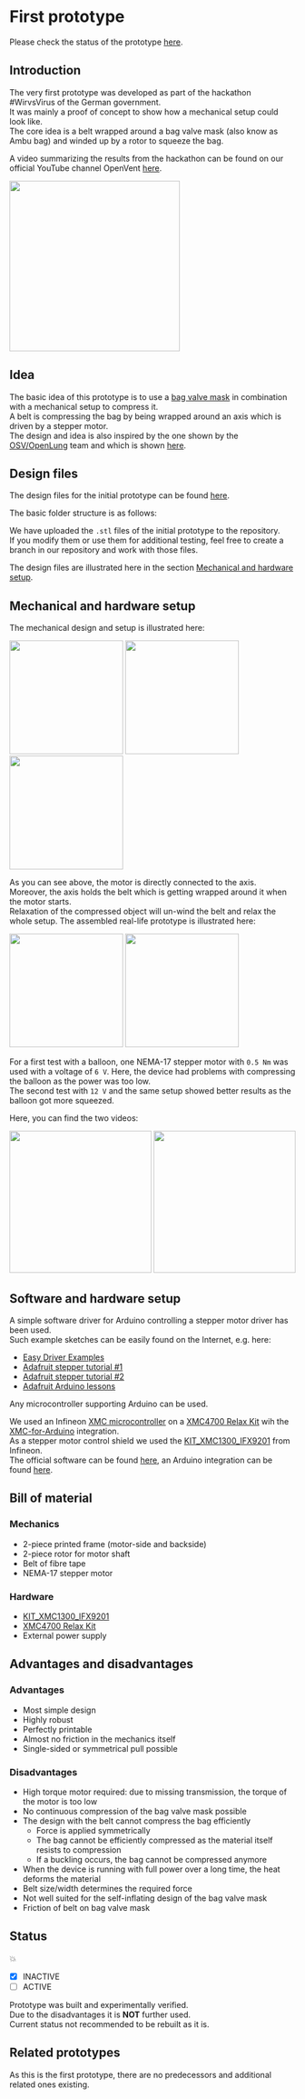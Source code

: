 # First prototype

Please check the status of the prototype [here](#status).

## Introduction

The very first prototype was developed as part of the hackathon #WirvsVirus of the German government.\
It was mainly a proof of concept to show how a mechanical setup could look like.\
The core idea is a belt wrapped around a bag valve mask (also know as Ambu bag) and winded up by a rotor to squeeze the bag.

A video summarizing the results from the hackathon can be found on our official YouTube channel OpenVent [here](https://www.youtube.com/watch?v=LgbF94eOf6w&t=19s
).

<a href="https://www.youtube.com/watch?v=LgbF94eOf6w"><img src="https://img.youtube.com/vi/LgbF94eOf6w/0.jpg" width="300px"></a>

## Idea

The basic idea of this prototype is to use a [bag valve mask](https://en.wikipedia.org/wiki/Bag_valve_mask) in combination with a mechanical setup to compress it.\
A belt is compressing the bag by being wrapped around an axis which is driven by a stepper motor.\
The design and idea is also inspired by the one shown by the [OSV/OpenLung](https://opensourceventilator.ie/) team and which is shown [here](https://www.hackster.io/news/open-source-ventilator-openlung-projects-aim-to-address-the-covid-19-ventilator-shortfall-c7a5ee2f8e58).

## Design files

The design files for the initial prototype can be found [here](https://github.com/mhollfelder/openvent/tree/mechanics/stable/mechanics/00_prototypes/00_firstPrototype).

The basic folder structure is as follows:

We have uploaded the `.stl` files of the initial prototype to the repository.\
If you modify them or use them for additional testing, feel free to create a branch in our repository and work with those files.

The design files are illustrated here in the section [Mechanical and hardware setup](#mechanical-and-hardware-setup). 

## Mechanical and hardware setup

The mechanical design and setup is illustrated here:

<p>
  <img src="https://raw.githubusercontent.com/mhollfelder/openvent/assets/docs/assets/1stprototype/v1_design_explosion.jpeg" height="200px">
  <img src="https://raw.githubusercontent.com/mhollfelder/openvent/assets/docs/assets/1stprototype/v1_design_assembled.jpeg" height="200px">
  <img src="https://raw.githubusercontent.com/mhollfelder/openvent/assets/docs/assets/1stprototype/v1_printer_preview.jpeg" height="200px">
</p>

As you can see above, the motor is directly connected to the axis.\
Moreover, the axis holds the belt which is getting wrapped around it when the motor starts.\
Relaxation of the compressed object will un-wind the belt and relax the whole setup. The assembled real-life prototype is illustrated here:

<p>
  <img src="https://raw.githubusercontent.com/mhollfelder/openvent/assets/docs/assets/1stprototype/v1_assembled.jpeg" height="200px">
  <img src="https://raw.githubusercontent.com/mhollfelder/openvent/assets/docs/assets/1stprototype/v1_assembled_test.jpeg" height="200px">
</p>

For a first test with a balloon, one NEMA-17 stepper motor with `0.5 Nm` was used with a voltage of `6 V`. Here, the device had problems with compressing the balloon as the power was too low.\
The second test with `12 V` and the same setup showed better results as the balloon got more squeezed.

Here, you can find the two videos:

<a href="https://www.youtube.com/watch?v=LgbF94eOf6w"><img src="https://img.youtube.com/vi/kt0_SyTIqIQ/0.jpg" width="250px"></a>
<a href="https://www.youtube.com/watch?v=LgbF94eOf6w"><img src="https://img.youtube.com/vi/SUNwU-FeAAc/0.jpg" width="250px"></a>

## Software and hardware setup

A simple software driver for Arduino controlling a stepper motor driver has been used.\
Such example sketches can be easily found on the Internet, e.g. here:

* [Easy Driver Examples](https://www.schmalzhaus.com/EasyDriver/Examples/EasyDriverExamples.html)
* [Adafruit stepper tutorial #1](https://learn.adafruit.com/adafruit-motor-shield/using-stepper-motors)
* [Adafruit stepper tutorial #2](https://learn.adafruit.com/adafruit-motor-shield-v2-for-arduino/using-stepper-motors)
* [Adafruit Arduino lessons](https://learn.adafruit.com/adafruit-arduino-lesson-16-stepper-motors)

Any microcontroller supporting Arduino can be used.

We used an Infineon [XMC microcontroller](https://www.infineon.com/cms/en/product/microcontroller/32-bit-industrial-microcontroller-based-on-arm-cortex-m/) on a [XMC4700 Relax Kit](https://github.com/Infineon/XMC-for-Arduino/wiki/XMC4700-Relax-Kit) wih the [XMC-for-Arduino](https://github.com/Infineon/XMC-for-Arduino) integration.\
As a stepper motor control shield we used the [KIT_XMC1300_IFX9201](https://www.infineon.com/cms/en/product/evaluation-boards/kit_xmc1300_ifx9201/) from Infineon.\
The official software can be found [here](https://www.infineon.com/cms/en/product/evaluation-boards/kit_xmc1300_ifx9201/#!tools), an Arduino integration can be found [here](https://github.com/Infineon/Stepper-Motor-Shield-IFX9201-XMC1300).

## Bill of material

### Mechanics

* 2-piece printed frame (motor-side and backside) 
* 2-piece rotor for motor shaft
* Belt of fibre tape 
* NEMA-17 stepper motor

### Hardware

* [KIT_XMC1300_IFX9201](https://www.infineon.com/cms/en/product/evaluation-boards/kit_xmc1300_ifx9201/)
* [XMC4700 Relax Kit](https://github.com/Infineon/XMC-for-Arduino/wiki/XMC4700-Relax-Kit)
* External power supply

## Advantages and disadvantages

### Advantages

* Most simple design 
* Highly robust
* Perfectly printable
* Almost no friction in the mechanics itself 
* Single-sided or symmetrical pull possible

### Disadvantages

* High torque motor required: due to missing transmission, the torque of the motor is too low
* No continuous compression of the bag valve mask possible
* The design with the belt cannot compress the bag efficiently
  * Force is applied symmetrically 
  * The bag cannot be efficiently compressed as the material itself resists to compression
  * If a buckling occurs, the bag cannot be compressed anymore
* When the device is running with full power over a long time, the heat deforms the material
* Belt size/width determines the required force
* Not well suited for the self-inflating design of the bag valve mask
* Friction of belt on bag valve mask

## Status

:boom:

* [X] INACTIVE
* [ ] ACTIVE

Prototype was built and experimentally verified.\
Due to the disadvantages it is **NOT** further used.\
Current status not recommended to be rebuilt as it is.

## Related prototypes

As this is the first prototype, there are no predecessors and additional related ones existing. 